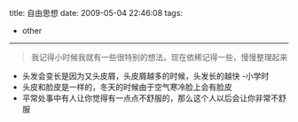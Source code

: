 title: 自由思想
date: 2009-05-04 22:46:08
tags:
- other
---
> 我记得小时候我就有一些很特别的想法。现在依稀记得一些，慢慢整理起来

<!-- more -->
* 头发会变长是因为又头皮屑，头皮屑越多的时候，头发长的越快 -小学时
* 头皮和脸皮是一样的，冬天的时候由于空气寒冷脸上会有脸皮
* 平常处事中有人让你觉得有一点点不舒服的，那么这个人以后会让你非常不舒服
